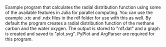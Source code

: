 Example program that calculates the radial distribution function using some of
the available features in Julia for parallel computing. You can use the example
.xtc and .ndx files in the rdf folder for use with this as well. By
default the program creates a radial distribution function of the methane carbon
and the water oxygen. The output is stored to "rdf.dat" and a graph is created
and saved to "plot.svg". PyPlot and ArgParser are required for this program.
